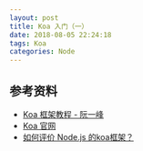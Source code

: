 ```yaml
---
layout: post
title: Koa 入门（一）
date: 2018-08-05 22:24:18
tags: Koa
categories: Node
---
```




## 参考资料

- [Koa 框架教程 - 阮一峰](https://www.baidu.com/link?url=yWYh5HcVQVLjm7vCZITC7Si1Ooukui4PmaTLKl6IJHxngLm_awQZ8c1vYod_EvVrnn8rI8NlwXB46QtRDzx1ya&wd=&eqid=a46baf3f000603bd000000025b6708ed)
- [Koa 官网](https://koa.bootcss.com/)
- [如何评价 Node.js 的koa框架？](https://www.zhihu.com/question/25388201)








